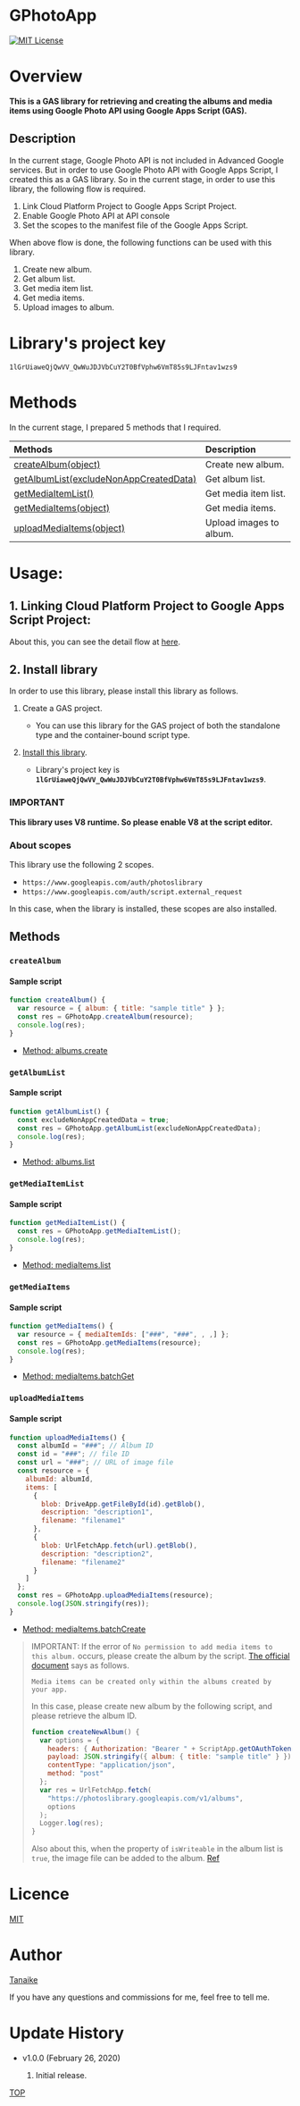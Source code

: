 # GPhotoApp

<a name="top"></a>
[![MIT License](http://img.shields.io/badge/license-MIT-blue.svg?style=flat)](LICENCE)

<a name="overview"></a>

# Overview

**This is a GAS library for retrieving and creating the albums and media items using Google Photo API using Google Apps Script (GAS).**

<a name="description"></a>

## Description

In the current stage, Google Photo API is not included in Advanced Google services. But in order to use Google Photo API with Google Apps Script, I created this as a GAS library. So in the current stage, in order to use this library, the following flow is required.

1. Link Cloud Platform Project to Google Apps Script Project.
2. Enable Google Photo API at API console
3. Set the scopes to the manifest file of the Google Apps Script.

When above flow is done, the following functions can be used with this library.

1. Create new album.
2. Get album list.
3. Get media item list.
4. Get media items.
5. Upload images to album.

# Library's project key

```
1lGrUiaweQjQwVV_QwWuJDJVbCuY2T0BfVphw6VmT85s9LJFntav1wzs9
```

# Methods

In the current stage, I prepared 5 methods that I required.

| Methods                                                 | Description             |
| :------------------------------------------------------ | :---------------------- |
| [createAlbum(object)](#createalbum)                     | Create new album.       |
| [getAlbumList(excludeNonAppCreatedData)](#getalbumList) | Get album list.         |
| [getMediaItemList()](#getmediaitemList)                 | Get media item list.    |
| [getMediaItems(object)](#getmediaitems)                 | Get media items.        |
| [uploadMediaItems(object)](#uploadmediaitems)           | Upload images to album. |

<a name="usage"></a>

# Usage:

## 1. Linking Cloud Platform Project to Google Apps Script Project:

About this, you can see the detail flow at [here](https://gist.github.com/tanaikech/e945c10917fac34a9d5d58cad768832c).

## 2. Install library

In order to use this library, please install this library as follows.

1. Create a GAS project.

   - You can use this library for the GAS project of both the standalone type and the container-bound script type.

1. [Install this library](https://developers.google.com/apps-script/guides/libraries).

   - Library's project key is **`1lGrUiaweQjQwVV_QwWuJDJVbCuY2T0BfVphw6VmT85s9LJFntav1wzs9`**.

### IMPORTANT

**This library uses V8 runtime. So please enable V8 at the script editor.**

### About scopes

This library use the following 2 scopes.

- `https://www.googleapis.com/auth/photoslibrary`
- `https://www.googleapis.com/auth/script.external_request`

In this case, when the library is installed, these scopes are also installed.

## Methods

<a name="createalbum"></a>

### `createAlbum`

#### Sample script

```javascript
function createAlbum() {
  var resource = { album: { title: "sample title" } };
  const res = GPhotoApp.createAlbum(resource);
  console.log(res);
}
```

- [Method: albums.create](https://developers.google.com/photos/library/reference/rest/v1/albums/create)

<a name="getalbumList"></a>

### `getAlbumList`

#### Sample script

```javascript
function getAlbumList() {
  const excludeNonAppCreatedData = true;
  const res = GPhotoApp.getAlbumList(excludeNonAppCreatedData);
  console.log(res);
}
```

- [Method: albums.list](https://developers.google.com/photos/library/reference/rest/v1/albums/list)

<a name="getmediaitemList"></a>

### `getMediaItemList`

#### Sample script

```javascript
function getMediaItemList() {
  const res = GPhotoApp.getMediaItemList();
  console.log(res);
}
```

- [Method: mediaItems.list](https://developers.google.com/photos/library/reference/rest/v1/mediaItems/list)

<a name="getmediaitems"></a>

### `getMediaItems`

#### Sample script

```javascript
function getMediaItems() {
  var resource = { mediaItemIds: ["###", "###", , ,] };
  const res = GPhotoApp.getMediaItems(resource);
  console.log(res);
}
```

- [Method: mediaItems.batchGet](https://developers.google.com/photos/library/reference/rest/v1/mediaItems/batchGet)

<a name="uploadmediaitems"></a>

### `uploadMediaItems`

#### Sample script

```javascript
function uploadMediaItems() {
  const albumId = "###"; // Album ID
  const id = "###"; // file ID
  const url = "###"; // URL of image file
  const resource = {
    albumId: albumId,
    items: [
      {
        blob: DriveApp.getFileById(id).getBlob(),
        description: "description1",
        filename: "filename1"
      },
      {
        blob: UrlFetchApp.fetch(url).getBlob(),
        description: "description2",
        filename: "filename2"
      }
    ]
  };
  const res = GPhotoApp.uploadMediaItems(resource);
  console.log(JSON.stringify(res));
}
```

- [Method: mediaItems.batchCreate](https://developers.google.com/photos/library/reference/rest/v1/mediaItems/batchCreate)

> IMPORTANT:
> If the error of `No permission to add media items to this album.` occurs, please create the album by the script. [The official document](https://developers.google.com/photos/library/guides/upload-media#creating-media-item) says as follows.
>
> ```
> Media items can be created only within the albums created by your app.
> ```
>
> In this case, please create new album by the following script, and please retrieve the album ID.
>
> ```javascript
> function createNewAlbum() {
>   var options = {
>     headers: { Authorization: "Bearer " + ScriptApp.getOAuthToken() },
>     payload: JSON.stringify({ album: { title: "sample title" } }),
>     contentType: "application/json",
>     method: "post"
>   };
>   var res = UrlFetchApp.fetch(
>     "https://photoslibrary.googleapis.com/v1/albums",
>     options
>   );
>   Logger.log(res);
> }
> ```
>
> Also about this, when the property of `isWriteable` in the album list is `true`, the image file can be added to the album. [Ref](https://developers.google.com/photos/library/reference/rest/v1/albums)

<a name="licence"></a>

# Licence

[MIT](LICENCE)

<a name="author"></a>

# Author

[Tanaike](https://tanaikech.github.io/about/)

If you have any questions and commissions for me, feel free to tell me.

<a name="updatehistory"></a>

# Update History

- v1.0.0 (February 26, 2020)

  1. Initial release.

[TOP](#top)
